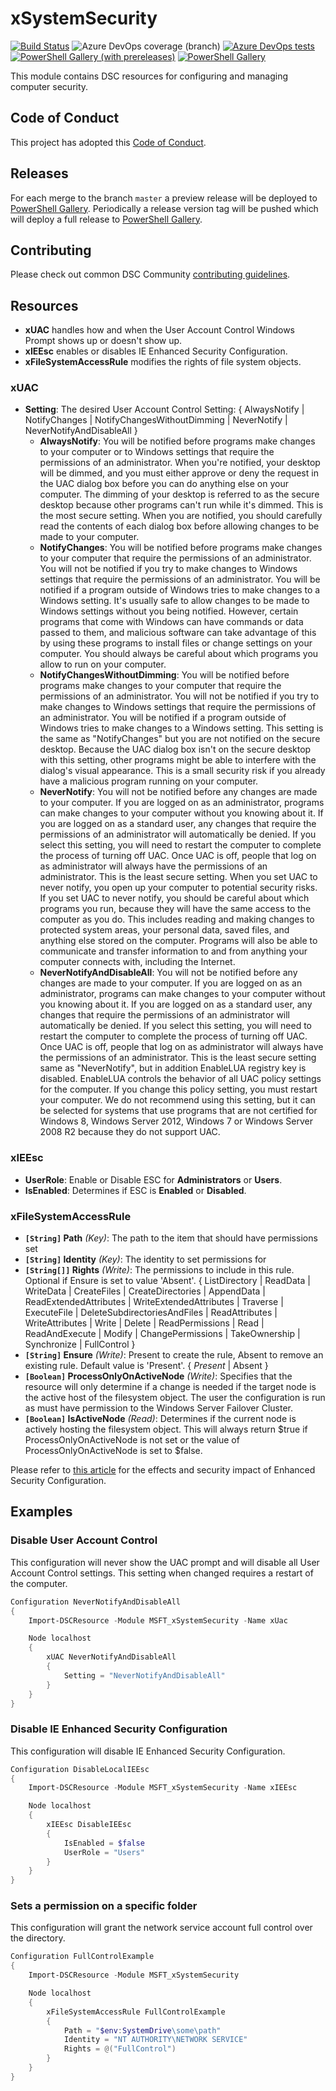 # xSystemSecurity

[![Build Status](https://dev.azure.com/dsccommunity/xSystemSecurity/_apis/build/status/dsccommunity.xSystemSecurity?branchName=master)](https://dev.azure.com/dsccommunity/xSystemSecurity/_build/latest?definitionId=17&branchName=master)
![Azure DevOps coverage (branch)](https://img.shields.io/azure-devops/coverage/dsccommunity/xSystemSecurity/17/master)
[![Azure DevOps tests](https://img.shields.io/azure-devops/tests/dsccommunity/xSystemSecurity/17/master)](https://dsccommunity.visualstudio.com/xSystemSecurity/_test/analytics?definitionId=17&contextType=build)
[![PowerShell Gallery (with prereleases)](https://img.shields.io/powershellgallery/vpre/xSystemSecurity?label=xSystemSecurity%20Preview)](https://www.powershellgallery.com/packages/xSystemSecurity/)
[![PowerShell Gallery](https://img.shields.io/powershellgallery/v/xSystemSecurity?label=xSystemSecurity)](https://www.powershellgallery.com/packages/xSystemSecurity/)

This module contains DSC resources for configuring and managing computer security.

## Code of Conduct

This project has adopted this [Code of Conduct](CODE_OF_CONDUCT.md).

## Releases

For each merge to the branch `master` a preview release will be
deployed to [PowerShell Gallery](https://www.powershellgallery.com/).
Periodically a release version tag will be pushed which will deploy a
full release to [PowerShell Gallery](https://www.powershellgallery.com/).

## Contributing

Please check out common DSC Community [contributing guidelines](https://dsccommunity.org/guidelines/contributing).

## Resources

* **xUAC** handles how and when the User Account Control Windows Prompt
  shows up or doesn't show up.
* **xIEEsc** enables or disables IE Enhanced Security Configuration.
* **xFileSystemAccessRule** modifies the rights of file system objects.

### xUAC

* **Setting**: The desired User Account Control Setting:
  { AlwaysNotify | NotifyChanges | NotifyChangesWithoutDimming | NeverNotify |
  NeverNotifyAndDisableAll }
  * **AlwaysNotify**: You will be notified before programs make changes to your
    computer or to Windows settings that require the permissions of an administrator.
    When you're notified, your desktop will be dimmed, and you must either approve
    or deny the request in the UAC dialog box before you can do anything else on
    your computer. The dimming of your desktop is referred to as the secure desktop
    because other programs can't run while it's dimmed. This is the most secure
    setting. When you are notified, you should carefully read the contents of each
    dialog box before allowing changes to be made to your computer.
  * **NotifyChanges**: You will be notified before programs make changes to your
    computer that require the permissions of an administrator. You will not be notified
    if you try to make changes to Windows settings that require the permissions of
    an administrator. You will be notified if a program outside of Windows tries
    to make changes to a Windows setting. It's usually safe to allow changes to be
    made to Windows settings without you being notified. However, certain programs
    that come with Windows can have commands or data passed to them, and malicious
    software can take advantage of this by using these programs to install files
    or change settings on your computer. You should always be careful about which
    programs you allow to run on your computer.
  * **NotifyChangesWithoutDimming**: You will be notified before programs make
    changes to your computer that require the permissions of an administrator.
    You will not be notified if you try to make changes to Windows settings that
    require the permissions of an administrator. You will be notified if a program
    outside of Windows tries to make changes to a Windows setting. This setting is
    the same as "NotifyChanges" but you are not notified on the secure desktop.
    Because the UAC dialog box isn't on the secure desktop with this setting, other
    programs might be able to interfere with the dialog's visual appearance. This
    is a small security risk if you already have a malicious program running on
    your computer.
  * **NeverNotify**: You will not be notified before any changes are made to your
    computer. If you are logged on as an administrator, programs can make changes
    to your computer without you knowing about it. If you are logged on as a
    standard user, any changes that require the permissions of an administrator will
    automatically be denied. If you select this setting, you will need to restart
    the computer to complete the process of turning off UAC. Once UAC is off, people
    that log on as administrator will always have the permissions of an administrator.
    This is the least secure setting. When you set UAC to never notify, you open
    up your computer to potential security risks. If you set UAC to never notify,
    you should be careful about which programs you run, because they will have the
    same access to the computer as you do. This includes reading and making changes
    to protected system areas, your personal data, saved files, and anything else
    stored on the computer. Programs will also be able to communicate and transfer
    information to and from anything your computer connects with, including the
    Internet.
  * **NeverNotifyAndDisableAll**: You will not be notified before any changes are
    made to your computer. If you are logged on as an administrator, programs can
    make changes to your computer without you knowing about it. If you are logged
    on as a standard user, any changes that require the permissions of an administrator
    will automatically be denied. If you select this setting, you will need to
    restart the computer to complete the process of turning off UAC. Once UAC is
    off, people that log on as administrator will always have the permissions of
    an administrator. This is the least secure setting same as "NeverNotify", but
    in addition EnableLUA registry key is disabled. EnableLUA controls the behavior
    of all UAC policy settings for the computer. If you change this policy setting,
    you must restart your computer. We do not recommend using this setting, but it
    can be selected for systems that use programs that are not certified for
    Windows 8, Windows Server 2012, Windows 7 or Windows Server 2008 R2 because
    they do not support UAC.

### xIEEsc

* **UserRole**: Enable or Disable ESC for **Administrators** or **Users**.
* **IsEnabled**: Determines if ESC is **Enabled** or **Disabled**.

### xFileSystemAccessRule

* **`[String]` Path** _(Key)_: The path to the item that should have
  permissions set
* **`[String]` Identity** _(Key)_: The identity to set permissions for
* **`[String[]]` Rights** _(Write)_: The permissions to include in this
  rule. Optional if Ensure is set to value 'Absent'. { ListDirectory |
  ReadData | WriteData | CreateFiles | CreateDirectories | AppendData |
  ReadExtendedAttributes | WriteExtendedAttributes | Traverse | ExecuteFile |
  DeleteSubdirectoriesAndFiles | ReadAttributes | WriteAttributes | Write |
  Delete | ReadPermissions | Read | ReadAndExecute | Modify | ChangePermissions |
  TakeOwnership | Synchronize | FullControl }
* **`[String]` Ensure** _(Write)_: Present to create the rule, Absent to
  remove an existing rule. Default value is 'Present'. { *Present* | Absent }
* **`[Boolean]` ProcessOnlyOnActiveNode** _(Write)_: Specifies that the resource
  will only determine if a change is needed if the target node is the active host
  of the filesystem object. The user the configuration is run as must have
  permission to the Windows Server Failover Cluster.
* **`[Boolean]` IsActiveNode** _(Read)_: Determines if the current node
  is actively hosting the filesystem object. This will always return
  $true if ProcessOnlyOnActiveNode is not set or the value of
  ProcessOnlyOnActiveNode is set to $false.

Please refer to [this article](http://technet.microsoft.com/en-us/library/dd883248(v=ws.10).aspx)
for the effects and security impact of Enhanced Security Configuration.

## Examples

### Disable User Account Control

This configuration will never show the UAC prompt and will disable all
User Account Control settings. This setting when changed requires a restart
of the computer.

```powershell
Configuration NeverNotifyAndDisableAll
{
    Import-DSCResource -Module MSFT_xSystemSecurity -Name xUac

    Node localhost
    {
        xUAC NeverNotifyAndDisableAll
        {
            Setting = "NeverNotifyAndDisableAll"
        }
    }
}
```

### Disable IE Enhanced Security Configuration

This configuration will disable IE Enhanced Security Configuration.

```powershell
Configuration DisableLocalIEEsc
{
    Import-DSCResource -Module MSFT_xSystemSecurity -Name xIEEsc

    Node localhost
    {
        xIEEsc DisableIEEsc
        {
            IsEnabled = $false
            UserRole = "Users"
        }
    }
}
```

### Sets a permission on a specific folder

This configuration will grant the network service account full control
over the directory.

```powershell
Configuration FullControlExample
{
    Import-DSCResource -Module MSFT_xSystemSecurity

    Node localhost
    {
        xFileSystemAccessRule FullControlExample
        {
            Path = "$env:SystemDrive\some\path"
            Identity = "NT AUTHORITY\NETWORK SERVICE"
            Rights = @("FullControl")
        }
    }
}
```
